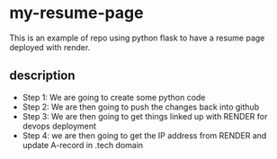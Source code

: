 # my-resume-page
This is an example of repo using python flask to have a resume page deployed with render.

## description
- Step 1: We are going to create some python code
- Step 2: We are then going to push the changes back into github
- Step 3: We are then going to get things linked up with RENDER for devops deployment
- Step 4: we are then going to get the IP address from RENDER and update A-record in .tech domain